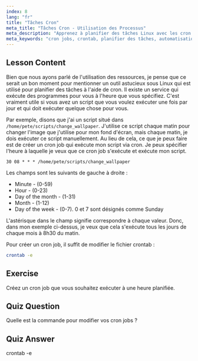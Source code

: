 ```yaml
---
index: 8
lang: "fr"
title: "Tâches Cron"
meta_title: "Tâches Cron - Utilisation des Processus"
meta_description: "Apprenez à planifier des tâches Linux avec les cron jobs. Comprenez la syntaxe crontab et automatisez les scripts pour les opérations quotidiennes. Démarrez avec ce guide convivial pour débutants !"
meta_keywords: "cron jobs, crontab, planifier des tâches, automatisation Linux, commandes Linux, Linux débutant, tutoriel Linux, crontab -e"
---
```


## Lesson Content

Bien que nous ayons parlé de l'utilisation des ressources, je pense que ce serait un bon moment pour mentionner un outil astucieux sous Linux qui est utilisé pour planifier des tâches à l'aide de cron. Il existe un service qui exécute des programmes pour vous à l'heure que vous spécifiez. C'est vraiment utile si vous avez un script que vous voulez exécuter une fois par jour et qui doit exécuter quelque chose pour vous.

Par exemple, disons que j'ai un script situé dans `/home/pete/scripts/change_wallpaper`. J'utilise ce script chaque matin pour changer l'image que j'utilise pour mon fond d'écran, mais chaque matin, je dois exécuter ce script manuellement. Au lieu de cela, ce que je peux faire est de créer un cron job qui exécute mon script via cron. Je peux spécifier l'heure à laquelle je veux que ce cron job s'exécute et exécute mon script.

```plaintext
30 08 * * * /home/pete/scripts/change_wallpaper
```

Les champs sont les suivants de gauche à droite :

- Minute - (0-59)
- Hour - (0-23)
- Day of the month - (1-31)
- Month - (1-12)
- Day of the week - (0-7). 0 et 7 sont désignés comme Sunday

L'astérisque dans le champ signifie correspondre à chaque valeur. Donc, dans mon exemple ci-dessus, je veux que cela s'exécute tous les jours de chaque mois à 8h30 du matin.

Pour créer un cron job, il suffit de modifier le fichier crontab :

```bash
crontab -e
```

## Exercise

Créez un cron job que vous souhaitez exécuter à une heure planifiée.

## Quiz Question

Quelle est la commande pour modifier vos cron jobs ?

## Quiz Answer

crontab -e
